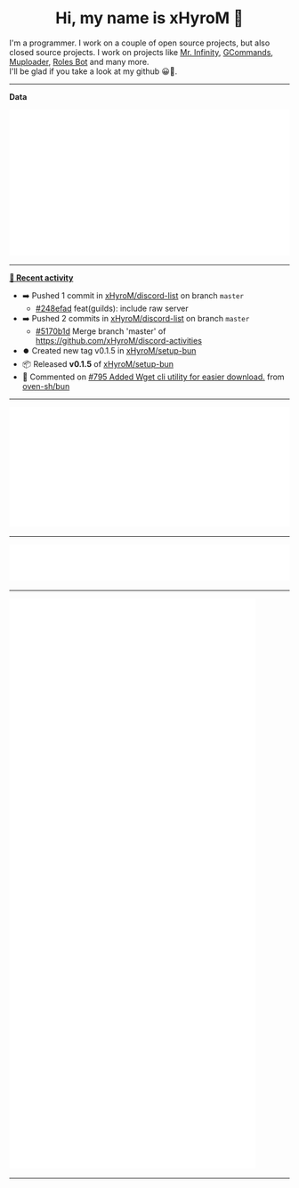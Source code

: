 <p align="center">
    <!-- <img src="https://avatars.githubusercontent.com/u/56601352" width="192" alt="hyro's pfp" /> -->
    <h1 align="center">Hi, my name is xHyroM 👋</h1>
</p>

I'm a programmer. I work on a couple of open source projects, but also closed source projects. I work on projects like [Mr. Infinity](https://discord.com/oauth2/authorize?client_id=720321585625694239&scope=bot%20applications.commands&permissions=8&redirect_uri=https://blobs.gq/imanager&prompt=consent&response_type=code), [GCommands](https://github.com/Garlic-Team/GCommands), [Muploader](https://github.com/xHyroM/Muploader), [Roles Bot](https://github.com/xHyroM/roles-bot) and many more.  
I'll be glad if you take a look at my github 😀👀.

___
**Data**

<img src="https://github.com/xHyroM/xHyroM/blob/master/.cache/base.svg">

___

**[📰 Recent activity](https://github.com/xHyroM)**
* ➡️ Pushed 1 commit in [xHyroM/discord-list](https://github.com/xHyroM/discord-list) on branch `master`
  * [#248efad](https://github.com/xHyroM/discord-list/commit/248efad) feat(guilds): include raw server
* ➡️ Pushed 2 commits in [xHyroM/discord-list](https://github.com/xHyroM/discord-list) on branch `master`
  * [#5170b1d](https://github.com/xHyroM/discord-list/commit/5170b1d) Merge branch &#39;master&#39; of https://github.com/xHyroM/discord-activities
* ⏺️ Created new tag v0.1.5 in [xHyroM/setup-bun](https://github.com/xHyroM/setup-bun)
* 📦 Released **v0.1.5** of [xHyroM/setup-bun](https://github.com/xHyroM/setup-bun)
* 💬 Commented on [#795 Added Wget cli utility for easier download.](https://github.com/oven-sh/bun/pull/795) from [oven-sh/bun](https://github.com/oven-sh/bun)


___

<img src="https://github.com/xHyroM/xHyroM/blob/master/.cache/isocalendar.svg">

___

<img src="https://github.com/xHyroM/xHyroM/blob/master/.cache/languages.svg">

___

<img src="https://github.com/xHyroM/xHyroM/blob/master/.cache/achievements.svg">

___
